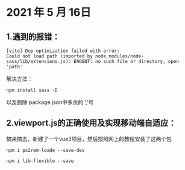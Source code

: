 # 2021 年 5 月 16日
## 1.遇到的报错：
```
[vite] Dep optimization failed with error:
Could not load path (imported by node_modules/node-sass/lib/extensions.js): ENOENT: no such file or directory, open 'path'
```
解决方法：
```
npm install sass -D
```
以及删除 package.json中多余的 ‘,’号

## 2.viewport.js的正确使用及实现移动端自适应：
搞来搞去，新建了一个vue3项目，然后按照网上的教程安装了这两个包
```
npm i px2rem-loade --save-dev
```
```
npm i lib-flexible --save
``` 

